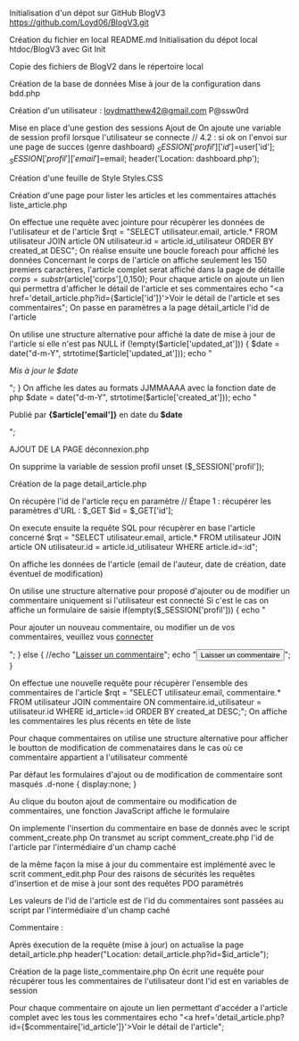 Initialisation d'un dépot sur GitHub BlogV3
https://github.com/Loyd06/BlogV3.git

Création du fichier en local README.md
Initialisation du dépot local htdoc/BlogV3 avec Git Init

Copie des fichiers de BlogV2 dans le répertoire local

Création de la base de données 
Mise à jour de la configuration dans bdd.php

Création d'un utilisateur : loydmatthew42@gmail.com P@ssw0rd

Mise en place d'une gestion des sessions
Ajout de <?php session_start();?>
On ajoute une variable de session profil lorsque l'utilisateur se connecte 
    // 4.2 : si ok on l'envoi sur une page de succes (genre dashboard)
$_SESSION['profil']['id']=$user['id'];
$_SESSION['profil']['email']=$email;
header('Location: dashboard.php');

Création d'une feuille de Style
Styles.CSS

Création d'une page pour lister les articles et les commentaires attachés
liste_article.php


On effectue une requête avec jointure pour récupèrer les données de l'utilisateur et de l'article
$rqt = "SELECT utilisateur.email, article.* FROM utilisateur JOIN article ON utilisateur.id = article.id_utilisateur ORDER BY created_at DESC";
On réalise ensuite une boucle foreach pour affiché les données
Concernant le corps de l'article on affiche seulement les 150 premiers caractères, l'article complet serat affiché dans la page de détaille 
$corps=substr($article['corps'],0,150);
Pour chaque article on ajoute un lien qui permettra d'afficher le détail de l'article et ses commentaires
echo "<a href='detail_article.php?id={$article['id']}'>Voir le détail de l'article et ses commentaires</a>";
On passe en paramètres a la page détail_article l'id de l'article 

On utilise une structure alternative pour affiché la date de mise à jour de l'article si elle n'est pas NULL
if (!empty($article['updated_at'])) {
        $date = date("d-m-Y", strtotime($article['updated_at']));
        echo "<p><em>Mis à jour le $date</em></p>";
    }
On affiche les dates au formats JJMMAAAA avec la fonction date de php
$date = date("d-m-Y", strtotime($article['created_at']));
    echo "<p>Publié par <strong>{$article['email']}</strong> en date du <strong>$date</strong></p>";

AJOUT DE LA PAGE déconnexion.php

On supprime la variable de session profil
unset ($_SESSION['profil']);

Création de la page detail_article.php

On récupère l'id de l'article reçu en paramètre 
// Étape 1 : récupérer les paramètres d'URL : $_GET
$id = $_GET['id'];

On execute ensuite la requête SQL pour récupèrer en base l'article concerné
$rqt = "SELECT utilisateur.email, article.* FROM utilisateur JOIN article ON utilisateur.id = article.id_utilisateur WHERE article.id=:id";

On affiche les données de l'article (email de l'auteur, date de création, date éventuel de modification)

On utilise une structure alternative pour proposé d'ajouter ou de modifier un commentaire uniquement si l'utilisateur est connecté
Si c'est le cas on affiche un formulaire de saisie
 if(empty($_SESSION['profil'])) {
        echo "<p>Pour ajouter un nouveau commentaire, ou modifier un de vos commentaires, veuillez vous <a href='login_form.php'>connecter</a></p>";
    } else {
        //echo "<a class='button' id='display_form1' href='#'>Laisser un commentaire</a>";
        echo "<button class='button' id='display_form1'>Laisser un commentaire</button>";
    }

On effectue une nouvelle requête pour récupèrer l'ensemble des commentaires de l'article 
$rqt = "SELECT utilisateur.email, commentaire.* FROM utilisateur JOIN commentaire ON commentaire.id_utilisateur = utilisateur.id WHERE id_article=:id ORDER BY created_at DESC;";
On affiche les commentaires les plus récents en tête de liste 

Pour chaque commentaires on utilise une structure alternative pour afficher le boutton de modification de commenataires dans le cas où ce commentaire appartient a l'utilisateur commenté
<?php if(!empty($_SESSION['profil']) && $commentaire['email'] === $_SESSION['profil']['email']) : ?>

Par défaut les formulaires d'ajout ou de modification de commentaire sont masqués
.d-none {
    display:none;
}

Au clique du bouton ajout de commentaire ou modification de commentaires, une fonction JavaScript affiche le formulaire
<script>
    document.querySelector("#display_form1").addEventListener("click", function(){
    document.querySelector("#commentform1").classList.remove("d-none");
    });    
</script>

On implemente l'insertion du commentaire en base de donnés avec le script comment_create.php
On transmet au script comment_create.php l'id de l'article par l'intermédiaire d'un champ caché
<input type="hidden" name="id_article" value="<?= $id ?>">

de la même façon la mise à jour du commentaire est implémenté avec le scrit comment_edit.php
Pour des raisons de sécurités les requêtes d'insertion et de mise à jour sont des requêtes PDO paramètrés

Les valeurs de l'id de l'article est de l'id du commentaires sont passées au script par l'intermédiaire d'un champ caché
  <input type="hidden" name="id_comment" value="<?= $commentaire['id'] ?>">
            <p><label for="texte">Commentaire :</label></p>

Après éxecution de la requête (mise à jour) on actualise la page detail_article.php
header("Location: detail_article.php?id=$id_article");

Création de la page liste_commentaire.php
On écrit une requête pour récupérer tous les commentaires de l'utilisateur dont l'id est en variables de session

Pour chaque commentaire on ajoute un lien permettant d'accéder a l'article complet avec les tous les commentaires
 echo "<a href='detail_article.php?id={$commentaire['id_article']}'>Voir le détail de l'article</a>";

